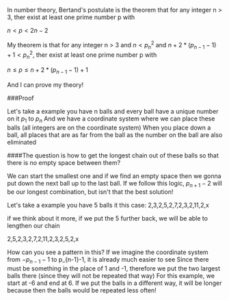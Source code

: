 
In number theory, Bertand's postulate is the theorem that for any integer n > 3, ther exist at least one prime number p with

$n < p < 2n-2$

My theorem is that for any integer n > 3 and $n < p_n^2$ and $n+2*(p_{n-1} - 1) + 1 < p_n^2$, ther exist at least one prime number p with

$n \leq p \leq n+2*(p_{n-1} - 1) + 1$

And I can prove my theory!

###Proof

Let's take a example you have n balls and every ball have a unique number on it $p_1$ to $p_n$
And we have a coordinate system where we can place these balls (all integers are on the coordinate system)
When you place down a ball, all places that are as far from the ball as the number on the ball are also eliminated

####The question is how to get the longest chain out of these balls so that there is no empty space between them?

We can start the smallest one and if we find an empty space then we gonna put down the next ball up to the last ball.
If we follow this logic, $p_{n+1}-2$ will be our longest combination, but isn't that the best solution!

Let's take a example you have 5 balls it this case: 2,3,2,5,2,7,2,3,2,11,2,x

if we think about it more, if we put the 5 further back, we will be able to lengthen our chain

2,5,2,3,2,7,2,11,2,3,2,5,2,x

How can you see a pattern in this?
If we imagine the coordinate system from $-p_{n-1}-1$ to p_{n-1}-1, it is already much easier to see
Since there must be something in the place of 1 and -1, therefore we put the two largest balls there (since they will not be repeated that way)
For this example, we start at -6 and end at 6.
If we put the balls in a different way, it will be longer because then the balls would be repeated less often!



